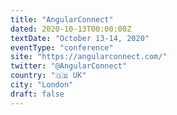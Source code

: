 ```yaml
---
title: "AngularConnect"
dated: 2020-10-13T00:00:00Z
textDate: "October 13-14, 2020"
eventType: "conference"
site: "https://angularconnect.com/"
twitter: "@AngularConnect"
country: "🇬🇧 UK"
city: "London"
draft: false
---
```

